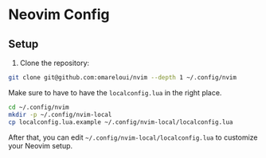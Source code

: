 # Neovim Config

## Setup

1. Clone the repository:

```bash
git clone git@github.com:omareloui/nvim --depth 1 ~/.config/nvim
```

Make sure to have to have the `localconfig.lua` in the right place.

```bash
cd ~/.config/nvim
mkdir -p ~/.config/nvim-local
cp localconfig.lua.example ~/.config/nvim-local/localconfig.lua
```

After that, you can edit `~/.config/nvim-local/localconfig.lua` to customize
your Neovim setup.
